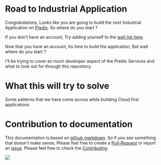 # Road to Industrial Application

Congratulations, Looks like you are going to build the next Industrial Application on [Predix](https://www.predix.io). So where do you start ?

If you don't have an account, Try adding yourself to the [wait list here](https://www.predix.io/registration). 

Now that you have an account, Its time to build the application, But wait where do you start ? 

I'll be trying to cover as much developer aspect of the Predix Services and what to look out for through this repository.

# What this will try to solve 

Some patterns that we have come across while building Cloud first applications

# Contribution to documentation

This documentation is based on [github markdown](https://help.github.com/articles/github-flavored-markdown/). So if you see something that doesn't make sense, Please feel free to create a [Pull-Request](https://help.github.com/articles/using-pull-requests/) or report an [issue](https://github.com/sks/my-road-2-industrial-applications/issues). Please feel free to check the [Contributing](en/CONTRIBUTING.md)

![](http://www.troll.me/images/pissed-off-obama/dont-worry-and-pullrequest-thumb.jpg)


